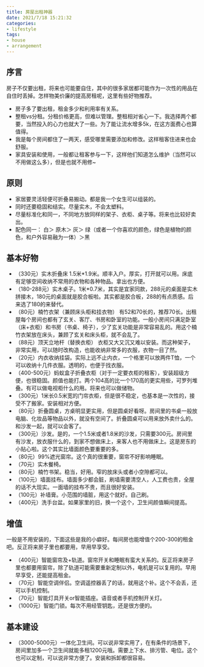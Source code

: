 ```yaml
---
title: 房屋出租神器
date: 2021/7/18 15:21:32
categories: 
- lifestyle
tags: 
- house
- arrangement
---
```



## 序言
房子不仅要出租，将来也可能要自住，其中的很多家居都可能作为一次性的用品在自住时丢掉。怎样物美价廉的提高房租呢，这里有些好物推荐。
- 房子多了要出租，租金多少和利用率有关系。
- 整租vs分租。分租价格更高，但难以管理。整租相对省心一下。我选择两个都要，当然投入的心力也就大了一些。为了能让流水增多5k，在这方面费心也算值得。
- 我是每个房间都住了一两天，感受哪里需要添加和修改。这样租客住进来也会舒服。
- 家具安装和使用，一般都让租客参与一下，这样他们知道怎么维护（当然可以不用做这么多），但是也就不用修~

## 原则
- 家居要灵活轻便可折叠易搬动。都是我一个女生可以组装的。
- 同时还要稳固和结实。尽量实木，不会太塑料。
- 尽量标准化和同一，不同地方放同样的架子、衣柜、桌子等。将来也比较好卖出。
- 配色同一： 白＞ 原木＞ 灰＞ 绿（或者一个你喜欢的颜色，绿色是植物的颜色，和户外容易融为一体）＞黑

## 基本好物
- （330元）实木折叠床 1.5米*1.9米。顺丰入户。厚实，打开就可以用。床底有足够空间收纳不常用的衣物和各种物品。拿出也方便。
- （180-288元）实木桌子。1米*0.7米，其实是宜家同款，288元的桌面是实木拼接木，180元的桌面就是胶合板啦。其实都是胶合板，288的有点质感。后来选了180的来替代。
- （80元）楠竹衣架（兼顾床头柜和挂衣物） 有52和70长的，推荐70长。出租屋每个房间也都有了玄关、客厅、书房和卧室的功能。一般小房间只满足卧室（床+衣柜）和书房（书桌、椅子），少了玄关功能是非常容易乱的。用这个楠竹衣架放在床头，兼顾了玄关和床头柜，就不会乱了。
- （88元）顶天立地杆（替换衣柜） 衣柜又大又沉又难以安装。而这种架子，非常实用，可以随时改构造，也能收纳非常多的衣服，衣物一目了然。
- （20元）内衣收纳挂袋。实际上远不止内衣，一个格里可以放两件T恤，一个可以收纳十几件衣服。透明的，也便于找衣服。
- （400-500元）蚂蚁盒子折叠衣柜（对于一定要衣柜的租客），安装超级方便，也很稳固。颜值也能打。两个104高的比一个170高的更实用些，可罗列堆叠。有可以做电视柜什么的用。将来也可以做储物。
- （300元）1米长0.5米宽的门帘衣柜，但是很不稳定，也基本是一次性的，接受不了搬家。安装相对方便。
- （80元）折叠圆桌，方桌明显更实用，但是圆桌好看呀。房间里的书桌一般放电脑、化妆品等物品以外，就没有空间了。折叠圆桌可以用来放外卖什么的。和沙发一起，就可以会客了。
- （300元）沙发。是的，一个1.5米或者1.8米的沙发，只需要300元。房间里有沙发，放衣服什么的，到家不想做床上，来客人也不用做床上。这是房东的小贴心啦。这个其实比墙面颜色要重要的多。
- （80元）99%遮光窗帘。这个真的很重要，窗帘不好影响睡眠。
- （70元）实木餐椅。
- （80元）楠竹书架。稳当，好用。窄的放床头或者小空隙都可以。
- （100元）墙面挂布。墙面多少都会脏，刷墙需要清空人，人工费也贵，全屋的话不大现实。一面墙的挂布不贵，而且很好安装。
- （100元）补墙膏。小范围的墙脏，用这个就好。自己刷。
- （400元）洗手台盆。如果家里的旧，换一个这个，卫生间颜值瞬间提高。

## 增值
一般是不用安装的，下面这些是我的小癖好。每间房也能增值个200-300的租金吧。反正将来房子里也都要用，早用早享受。
- （400元）智能窗帘及+轨道。窗帘开关和睡眠有蛮大关系的。反正将来房子里也都要用窗帘，除了轨道可能需要重新定制以外，电机是可以复用的。早用早享受，还能提高租金。
- （70元）智能空调伴侣。空调遥控器丢了的话，就用这个补。这个不会丢，还可以手机控制。
- （70元）智能灯具开关or智能插座。语音或者手机控制开关灯。
- （1000元）智能门锁。每次不用经管钥匙，还是很方便的。
## 基本建设
- （3000-5000元）一体化卫生间。可以说非常实用了，在有条件的场景下，房间里加多一个卫生间就能多租1200元哦。需要上下水、排污管、电位。这个也可以定制，可以说非常方便了。安装和拆卸都很容易。



